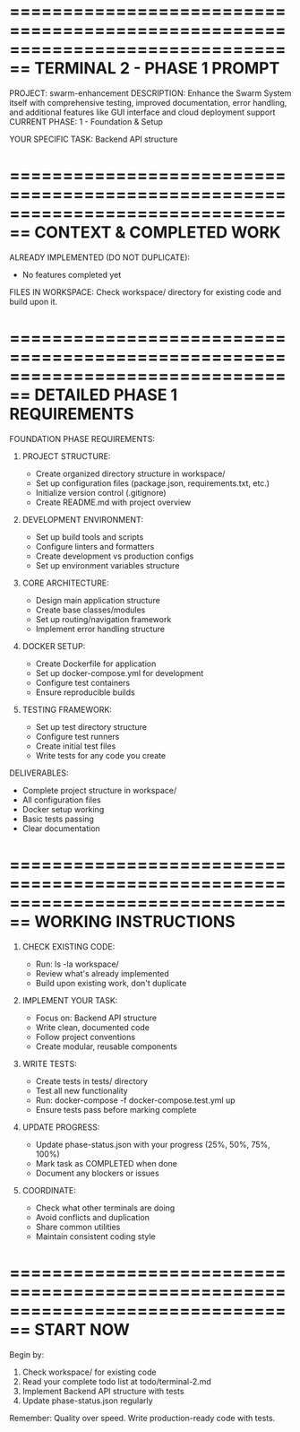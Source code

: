 
================================================================================
TERMINAL 2 - PHASE 1 PROMPT
================================================================================

PROJECT: swarm-enhancement
DESCRIPTION: Enhance the Swarm System itself with comprehensive testing, improved documentation, error handling, and additional features like GUI interface and cloud deployment support
CURRENT PHASE: 1 - Foundation & Setup

YOUR SPECIFIC TASK: Backend API structure

================================================================================
CONTEXT & COMPLETED WORK
================================================================================

ALREADY IMPLEMENTED (DO NOT DUPLICATE):
- No features completed yet

FILES IN WORKSPACE:
Check workspace/ directory for existing code and build upon it.

================================================================================
DETAILED PHASE 1 REQUIREMENTS
================================================================================

FOUNDATION PHASE REQUIREMENTS:

1. PROJECT STRUCTURE:
   - Create organized directory structure in workspace/
   - Set up configuration files (package.json, requirements.txt, etc.)
   - Initialize version control (.gitignore)
   - Create README.md with project overview

2. DEVELOPMENT ENVIRONMENT:
   - Set up build tools and scripts
   - Configure linters and formatters
   - Create development vs production configs
   - Set up environment variables structure

3. CORE ARCHITECTURE:
   - Design main application structure
   - Create base classes/modules
   - Set up routing/navigation framework
   - Implement error handling structure

4. DOCKER SETUP:
   - Create Dockerfile for application
   - Set up docker-compose.yml for development
   - Configure test containers
   - Ensure reproducible builds

5. TESTING FRAMEWORK:
   - Set up test directory structure
   - Configure test runners
   - Create initial test files
   - Write tests for any code you create

DELIVERABLES:
- Complete project structure in workspace/
- All configuration files
- Docker setup working
- Basic tests passing
- Clear documentation

================================================================================
WORKING INSTRUCTIONS
================================================================================

1. CHECK EXISTING CODE:
   - Run: ls -la workspace/
   - Review what's already implemented
   - Build upon existing work, don't duplicate

2. IMPLEMENT YOUR TASK:
   - Focus on: Backend API structure
   - Write clean, documented code
   - Follow project conventions
   - Create modular, reusable components

3. WRITE TESTS:
   - Create tests in tests/ directory
   - Test all new functionality
   - Run: docker-compose -f docker-compose.test.yml up
   - Ensure tests pass before marking complete

4. UPDATE PROGRESS:
   - Update phase-status.json with your progress (25%, 50%, 75%, 100%)
   - Mark task as COMPLETED when done
   - Document any blockers or issues

5. COORDINATE:
   - Check what other terminals are doing
   - Avoid conflicts and duplication
   - Share common utilities
   - Maintain consistent coding style

================================================================================
START NOW
================================================================================

Begin by:
1. Check workspace/ for existing code
2. Read your complete todo list at todo/terminal-2.md
3. Implement Backend API structure with tests
4. Update phase-status.json regularly

Remember: Quality over speed. Write production-ready code with tests.
